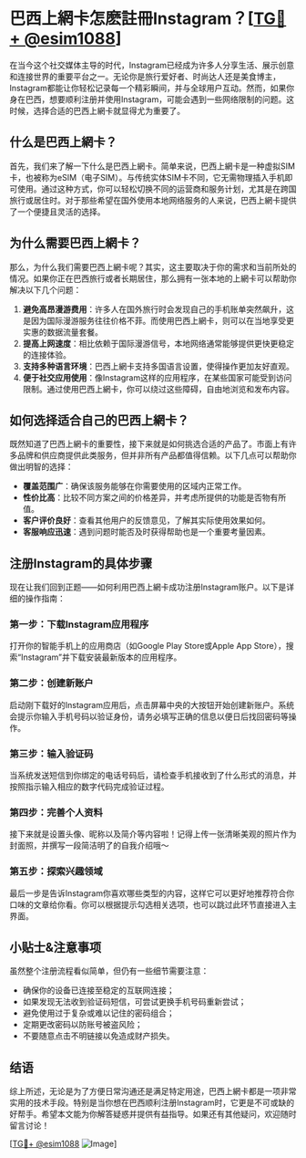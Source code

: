# 巴西上網卡怎麽註冊Instagram？[[TG💪+ @esim1088](https://t.me/s/esim1088)]

在当今这个社交媒体主导的时代，Instagram已经成为许多人分享生活、展示创意和连接世界的重要平台之一。无论你是旅行爱好者、时尚达人还是美食博主，Instagram都能让你轻松记录每一个精彩瞬间，并与全球用户互动。然而，如果你身在巴西，想要顺利注册并使用Instagram，可能会遇到一些网络限制的问题。这时候，选择合适的巴西上網卡就显得尤为重要了。

## 什么是巴西上網卡？

首先，我们来了解一下什么是巴西上網卡。简单来说，巴西上網卡是一种虚拟SIM卡，也被称为eSIM（电子SIM）。与传统实体SIM卡不同，它无需物理插入手机即可使用。通过这种方式，你可以轻松切换不同的运营商和服务计划，尤其是在跨国旅行或居住时。对于那些希望在国外使用本地网络服务的人来说，巴西上網卡提供了一个便捷且灵活的选择。

## 为什么需要巴西上網卡？

那么，为什么我们需要巴西上網卡呢？其实，这主要取决于你的需求和当前所处的情况。如果你正在巴西旅行或者长期居住，那么拥有一张本地的上網卡可以帮助你解决以下几个问题：

1. **避免高昂漫游费用**：许多人在国外旅行时会发现自己的手机账单突然飙升，这是因为国际漫游服务往往价格不菲。而使用巴西上網卡，则可以在当地享受更实惠的数据流量套餐。
2. **提高上网速度**：相比依赖于国际漫游信号，本地网络通常能够提供更快更稳定的连接体验。
3. **支持多种语言环境**：巴西上網卡支持多国语言设置，使得操作更加友好直观。
4. **便于社交应用使用**：像Instagram这样的应用程序，在某些国家可能受到访问限制。通过使用巴西上網卡，你可以绕过这些障碍，自由地浏览和发布内容。

## 如何选择适合自己的巴西上網卡？

既然知道了巴西上網卡的重要性，接下来就是如何挑选合适的产品了。市面上有许多品牌和供应商提供此类服务，但并非所有产品都值得信赖。以下几点可以帮助你做出明智的选择：

- **覆盖范围广**：确保该服务能够在你需要使用的区域内正常工作。
- **性价比高**：比较不同方案之间的价格差异，并考虑所提供的功能是否物有所值。
- **客户评价良好**：查看其他用户的反馈意见，了解其实际使用效果如何。
- **客服响应迅速**：遇到问题时能否及时获得帮助也是一个重要考量因素。

## 注册Instagram的具体步骤

现在让我们回到正题——如何利用巴西上網卡成功注册Instagram账户。以下是详细的操作指南：

### 第一步：下载Instagram应用程序
打开你的智能手机上的应用商店（如Google Play Store或Apple App Store），搜索“Instagram”并下载安装最新版本的应用程序。

### 第二步：创建新账户
启动刚下载好的Instagram应用后，点击屏幕中央的大按钮开始创建新账户。系统会提示你输入手机号码以验证身份，请务必填写正确的信息以便日后找回密码等操作。

### 第三步：输入验证码
当系统发送短信到你绑定的电话号码后，请检查手机接收到了什么形式的消息，并按照指示输入相应的数字代码完成验证过程。

### 第四步：完善个人资料
接下来就是设置头像、昵称以及简介等内容啦！记得上传一张清晰美观的照片作为封面照，并撰写一段简洁明了的自我介绍哦～

### 第五步：探索兴趣领域
最后一步是告诉Instagram你喜欢哪些类型的内容，这样它可以更好地推荐符合你口味的文章给你看。你可以根据提示勾选相关选项，也可以跳过此环节直接进入主界面。

## 小贴士&注意事项

虽然整个注册流程看似简单，但仍有一些细节需要注意：

- 确保你的设备已连接至稳定的互联网连接；
- 如果发现无法收到验证码短信，可尝试更换手机号码重新尝试；
- 避免使用过于复杂或难以记住的密码组合；
- 定期更改密码以防账号被盗风险；
- 不要随意点击不明链接以免造成财产损失。

## 结语

综上所述，无论是为了方便日常沟通还是满足特定用途，巴西上網卡都是一项非常实用的技术手段。特别是当你想在巴西顺利注册Instagram时，它更是不可或缺的好帮手。希望本文能为你解答疑惑并提供有益指导。如果还有其他疑问，欢迎随时留言讨论！

[[TG💪+ @esim1088](https://t.me/s/esim1088) ![Image](https://i.postimg.cc/4NQfJmqS/Snipaste-2025-05-13-00-14-12.png)]